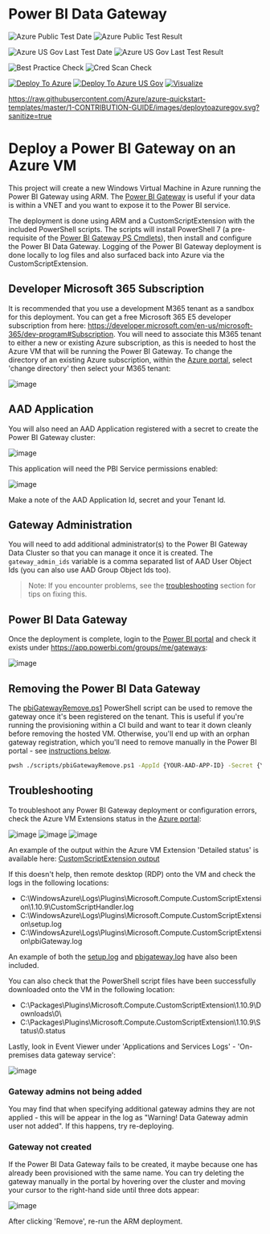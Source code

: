 # Power BI Data Gateway

![Azure Public Test Date](https://azurequickstartsservice.blob.core.windows.net/badges/101-vm-with-powerbi-data-gateway/PublicLastTestDate.svg)
![Azure Public Test Result](https://azurequickstartsservice.blob.core.windows.net/badges/101-vm-with-powerbi-data-gateway/PublicDeployment.svg)

![Azure US Gov Last Test Date](https://azurequickstartsservice.blob.core.windows.net/badges/101-vm-with-powerbi-data-gateway/FairfaxLastTestDate.svg)
![Azure US Gov Last Test Result](https://azurequickstartsservice.blob.core.windows.net/badges/101-vm-with-powerbi-data-gateway/FairfaxDeployment.svg)

![Best Practice Check](https://azurequickstartsservice.blob.core.windows.net/badges/101-vm-with-powerbi-data-gateway/BestPracticeResult.svg)
![Cred Scan Check](https://azurequickstartsservice.blob.core.windows.net/badges/101-vm-with-powerbi-data-gateway/CredScanResult.svg)

[![Deploy To Azure](https://raw.githubusercontent.com/Azure/azure-quickstart-templates/master/1-CONTRIBUTION-GUIDE/images/deploytoazure.svg?sanitize=true)](https://portal.azure.com/#create/Microsoft.Template/uri/https%3A%2F%2Fraw.githubusercontent.com%2FAzure%2Fazure-quickstart-templates%2Fmaster%2F101-vm-with-powerbi-data-gateway%2Fazuredeploy.json) [![Deploy To Azure US Gov](https://raw.githubusercontent.com/Azure/azure-quickstart-templates/master/1-CONTRIBUTION-GUIDE/images/deploytoazuregov.svg?sanitize=true)](https://portal.azure.us/#create/Microsoft.Template/uri/https%3A%2F%2Fraw.githubusercontent.com%2FAzure%2Fazure-quickstart-templates%2Fmaster%2F101-vm-with-powerbi-data-gateway%2Fazuredeploy.json) [![Visualize](https://raw.githubusercontent.com/Azure/azure-quickstart-templates/master/1-CONTRIBUTION-GUIDE/images/visualizebutton.svg?sanitize=true)](http://armviz.io/#/?load=https%3A%2F%2Fraw.githubusercontent.com%2FAzure%2Fazure-quickstart-templates%2Fmaster%2F101-vm-with-powerbi-data-gateway%2Fazuredeploy.json)

https://raw.githubusercontent.com/Azure/azure-quickstart-templates/master/1-CONTRIBUTION-GUIDE/images/deploytoazuregov.svg?sanitize=true

# Deploy a Power BI Gateway on an Azure VM

This project will create a new Windows Virtual Machine in Azure running the Power BI Gateway using ARM.  The [Power BI Gateway](https://docs.microsoft.com/en-us/data-integration/gateway/service-gateway-onprem) is useful if your data is within a VNET and you want to expose it to the Power BI service.

The deployment is done using ARM and a CustomScriptExtension with the included PowerShell scripts.  The scripts will install PowerShell 7 (a pre-requisite of the [Power BI Gateway PS Cmdlets](https://docs.microsoft.com/en-us/powershell/gateway/overview?view=datagateway-ps)), then install and configure the Power BI Data Gateway.  Logging of the Power BI Gateway deployment is done locally to log files and also surfaced back into Azure via the CustomScriptExtension.

## Developer Microsoft 365 Subscription

It is recommended that you use a development M365 tenant as a sandbox for this deployment.  You can get a free Microsoft 365 E5 developer subscription from here: https://developer.microsoft.com/en-us/microsoft-365/dev-program#Subscription.  You will need to associate this M365 tenant to either a new or existing Azure subscription, as this is needed to host the Azure VM that will be running the Power BI Gateway.  To change the directory of an existing Azure subscription, within the [Azure portal](https://portal.azure.com/), select 'change directory' then select your M365 tenant:

![image](images/azure_directory.png)

## AAD Application

You will also need an AAD Application registered with a secret to create the Power BI Gateway cluster:

![image](images/aad_app.png)

This application will need the PBI Service permissions enabled:

![image](images/aad_app_permissions.png)

Make a note of the AAD Application Id, secret and your Tenant Id.

## Gateway Administration

You will need to add additional administrator(s) to the Power BI Gateway Data Cluster so that you can manage it once it is created.  The `gateway_admin_ids` variable is a comma separated list of AAD User Object Ids (you can also use AAD Group Object Ids too).

> Note: If you encounter problems, see the [troubleshooting](#Troubleshooting) section for tips on fixing this.

## Power BI Data Gateway

Once the deployment is complete, login to the [Power BI portal](https://app.powerbi.com/) and check it exists under https://app.powerbi.com/groups/me/gateways:

![image](images/pbi_gateway.png)

## Removing the Power BI Data Gateway

The [pbiGatewayRemove.ps1](./scripts/pbiGatewayRemove.ps1) PowerShell script can be used to remove the gateway once it's been registered on the tenant.  This is useful if you're running the provisioning within a CI build and want to tear it down cleanly before removing the hosted VM.  Otherwise, you'll end up with an orphan gateway registration, which you'll need to remove manually in the Power BI portal - see [instructions below](#Gateway-not-created).

```bash
pwsh ./scripts/pbiGatewayRemove.ps1 -AppId {YOUR-AAD-APP-ID} -Secret {YOUR-AAD-APP-SECRET} -TenantId {YOUR-AAD-tenant-ID} -GatewayName {YOUR-GATEWAY-NAME} -Region {YOUR-GATEWAY-REGION}
```

## Troubleshooting

To troubleshoot any Power BI Gateway deployment or configuration errors, check the Azure VM Extensions status in the [Azure portal](https://portal.azure.com/):

![image](images/vm_extensions.png)
![image](images/vm_extensions_status.png)
![image](images/vm_extensions_status_output.png)

An example of the output within the Azure VM Extension 'Detailed status' is available here: [CustomScriptExtension output](docs/gatewayinstall.json)

If this doesn't help, then remote desktop (RDP) onto the VM and check the logs in the following locations:

- C:\WindowsAzure\Logs\Plugins\Microsoft.Compute.CustomScriptExtension\1.10.9\CustomScriptHandler.log
- C:\WindowsAzure\Logs\Plugins\Microsoft.Compute.CustomScriptExtension\setup.log
- C:\WindowsAzure\Logs\Plugins\Microsoft.Compute.CustomScriptExtension\pbiGateway.log

An example of both the [setup.log](docs/setup.log) and [pbigateway.log](docs/pbiGateway.log) have also been included.

You can also check that the PowerShell script files have been successfully downloaded onto the VM in the following location:

- C:\Packages\Plugins\Microsoft.Compute.CustomScriptExtension\1.10.9\Downloads\0\
- C:\Packages\Plugins\Microsoft.Compute.CustomScriptExtension\1.10.9\Status\0.status

Lastly, look in Event Viewer under 'Applications and Services Logs' - 'On-premises data gateway service':

![image](images/eventvwr.png)

### Gateway admins not being added

You may find that when specifying additional gateway admins they are not applied - this will be appear in the log as "Warning! Data Gateway admin user not added". If this happens, try re-deploying.

### Gateway not created

If the Power BI Data Gateway fails to be created, it maybe because one has already been provisioned with the same name.  You can try deleting the gateway manually in the portal by hovering over the cluster and moving your cursor to the right-hand side until three dots appear:

![image](images/pbigateway-remove.png)

After clicking 'Remove', re-run the ARM deployment.